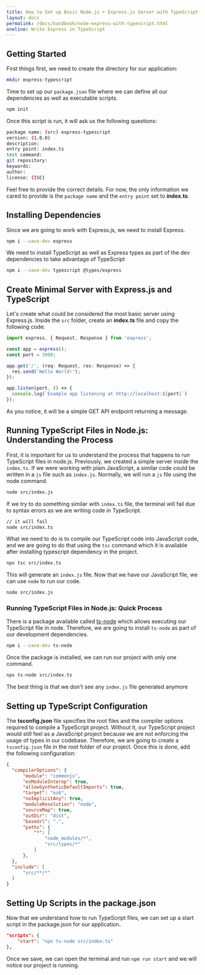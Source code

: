 ```yaml
---
title: How to Set up Basic Node.js + Express.js Server with TypeScript
layout: docs
permalink: /docs/handbook/node-express-with-typescript.html
oneline: Write Express in TypeScript
---
```


## Getting Started

First things first, we need to create the directory for our application:

```bash
mkdir express-typescript
```

Time to set up our `package.json` file where we can define all our dependencies as well as executable scripts.

```bash
npm init
```

Once this script is run, it will ask us the following questions:

```bash
package name: (src) express-typescript
version: (1.0.0)
description:
entry point: index.ts
test command:
git repository:
keywords:
author:
license: (ISC)
```

Feel free to provide the correct details. For now, the only information we cared to provide is the `package name` and
the `entry point` set to **index.ts**.

## Installing Dependencies

Since we are going to work with Express.js, we need to install Express.

```bash
npm i --save-dev express
```

We need to install TypeScript as well as Express types as part of the dev dependencies to take advantage of TypeScript

```bash
npm i --save-dev typescript @types/express
```

## Create Minimal Server with Express.js and TypeScript

Let's create what could be considered the most basic server using Express.js. Inside the `src` folder, create an
**index.ts** file and copy the following code:

```typescript
import express, { Request, Response } from 'express';

const app = express();
const port = 3000;

app.get('/', (req: Request, res: Response) => {
  res.send('Hello World!');
});

app.listen(port, () => {
  console.log(`Example app listening at http://localhost:${port}`)
});
```

As you notice, it will be a simple GET API endpoint returning a message.

## Running TypeScript Files in Node.js: Understanding the Process

First, it is important for us to understand the process that happens to run TypeScript files in node.js. Previously, we 
created a simple server inside the `index.ts`. If we were working with plain JavaScript, a similar code could be written
in a `js` file such as `index.js`. Normally, we will run a `js` file using the node command.

```bash
node src/index.js
```

If we try to do something similar with `index.ts` file, the terminal will fail due to syntax errors as we are writing
code in TypeScript.

```bash
// it will fail
node src/index.ts
```

What we need to do is to compile our TypeScript code into JavaScript code, and we are going to do that using the `tsc` 
command which it is available after installing typescript dependency in the project.

```bash
npx tsc src/index.ts
```

This will generate an `index.js` file. Now that we have our JavaScript file, we can use `node` to run our code.

```bash
node src/index.js
```

### Running TypeScript Files in Node.js: Quick Process

There is a package available called [ts-node](https://www.npmjs.com/package/ts-node) which allows executing our
TypeScript file in node. Therefore, we are going to install `ts-node` as part of our development dependencies.

```bash
npm i --save-dev ts-node
```

Once the package is installed, we can run our project with only one command.

```bash
npx ts-node src/index.ts
```

The best thing is that we don't see any `index.js` file generated anymore

## Setting up TypeScript Configuration

The **tsconfig.json** file specifies the root files and the compiler options required to compile a TypeScript project. 
Without it, our TypeScript project would still feel as a JavaScript project because we are not enforcing the usage of
types in our codebase. Therefore, we are going to create a `tsconfig.json` file in the root folder of our project. Once 
this is done, add the following configuration:

```json
{
  "compilerOptions": {
      "module": "commonjs",
      "esModuleInterop": true,
      "allowSyntheticDefaultImports": true,
      "target": "es6",
      "noImplicitAny": true,
      "moduleResolution": "node",
      "sourceMap": true,
      "outDir": "dist",
      "baseUrl": ".",
      "paths": {
          "*": [
              "node_modules/*",
              "src/types/*"
          ]
      },
  },
  "include": [
      "src/**/*"
  ]
}
```

## Setting Up Scripts in the package.json

Now that we understand how to run TypeScript files, we can set up a start script in the package.json for our
application.

```json
"scripts": {
    "start": "npx ts-node src/index.ts"
},
```

Once we save, we can open the terminal and run `npm run start` and we will notice our project is running.
